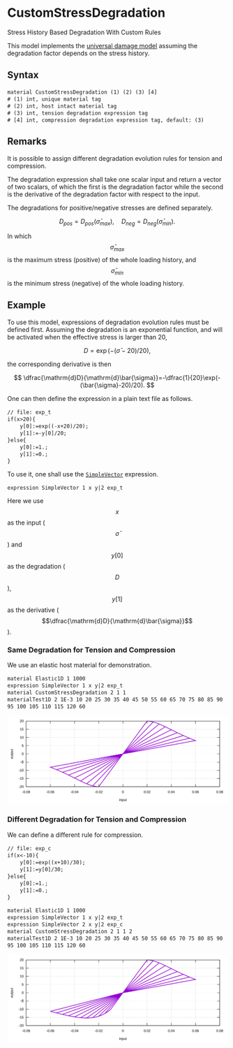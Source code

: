 # CustomStressDegradation

Stress History Based Degradation With Custom Rules

This model implements the [universal damage model](Degradation.md) assuming the degradation factor depends on
the stress history.

## Syntax

```
material CustomStressDegradation (1) (2) (3) [4]
# (1) int, unique material tag
# (2) int, host intact material tag
# (3) int, tension degradation expression tag
# [4] int, compression degradation expression tag, default: (3)
```

## Remarks

It is possible to assign different degradation evolution rules for tension and compression.

The degradation expression shall take one scalar input and return a vector of two scalars, of which the first is the 
degradation factor while the second is the derivative of the degradation factor with respect to the input.

The degradations for positive/negative stresses are defined separately.

$$
D_{pos}=D_{pos}(\bar{\sigma}_{max}),\quad
D_{neg}=D_{neg}(\bar{\sigma}_{min}).
$$

In which $$\bar{\sigma}_{max}$$ is the maximum stress (positive) of the whole loading history,
and $$\bar{\sigma}_{min}$$ is the minimum stress (negative) of the whole loading history.

## Example

To use this model, expressions of degradation evolution rules must be defined first.
Assuming the degradation is an exponential function, and will be activated when the effective stress is larger than 20,

$$
D=\exp(-(\bar{\sigma}-20)/20),
$$

the corresponding derivative is then

$$
\dfrac{\mathrm{d}D}{\mathrm{d}\bar{\sigma}}=-\dfrac{1}{20}\exp(-(\bar{\sigma}-20)/20).
$$

One can then define the expression in a plain text file as follows.

```text
// file: exp_t
if(x>20){
	y[0]:=exp((-x+20)/20);
	y[1]:=-y[0]/20;
}else{
	y[0]:=1.;
	y[1]:=0.;
}
```

To use it, one shall use the [`SimpleVector`](../../../../Collection/Define/expression.md) expression.

```text
expression SimpleVector 1 x y|2 exp_t
```

Here we use $$x$$ as the input ($$\bar{\sigma}$$) and $$y[0]$$ as the degradation ($$D$$), $$y[1]$$ as the derivative 
($$\dfrac{\mathrm{d}D}{\mathrm{d}\bar{\sigma}}$$).

### Same Degradation for Tension and Compression

We use an elastic host material for demonstration.

```text
material Elastic1D 1 1000
expression SimpleVector 1 x y|2 exp_t
material CustomStressDegradation 2 1 1
materialTest1D 2 1E-3 10 20 25 30 35 40 45 50 55 60 65 70 75 80 85 90 95 100 105 110 115 120 60
```

![example one](CSD.EX1.svg)

### Different Degradation for Tension and Compression

We can define a different rule for compression.

```text
// file: exp_c
if(x<-10){
	y[0]:=exp((x+10)/30);
	y[1]:=y[0]/30;
}else{
	y[0]:=1.;
	y[1]:=0.;
}
```

```text
material Elastic1D 1 1000
expression SimpleVector 1 x y|2 exp_t
expression SimpleVector 2 x y|2 exp_c
material CustomStressDegradation 2 1 1 2
materialTest1D 2 1E-3 10 20 25 30 35 40 45 50 55 60 65 70 75 80 85 90 95 100 105 110 115 120 60
```

![example two](CSD.EX2.svg)
